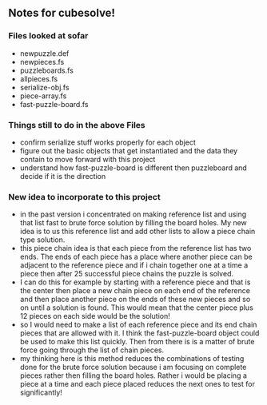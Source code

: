 ## Notes for cubesolve!

### Files looked at sofar
* newpuzzle.def
* newpieces.fs
* puzzleboards.fs
* allpieces.fs
* serialize-obj.fs
* piece-array.fs
* fast-puzzle-board.fs

### Things still to do in the above Files
* confirm serialize stuff works properly for each object
* figure out the basic objects that get instantiated and the data they contain to move forward with this project
* understand how fast-puzzle-board is different then puzzleboard and decide if it is the direction


### New idea to incorporate to this project
* in the past version i concentrated on making reference list and using that list fast to brute force solution by filling the board holes.  My new idea is to us this reference list and add other lists to allow a piece chain type solution.
* this piece chain idea is that each piece from the reference list has two ends.  The ends of each piece has a place where another piece can be adjacent to the reference piece and if i chain together one at a time a piece then after 25 successful piece chains the puzzle is solved.   
* I can do this for example by starting with a reference piece and that is the center then place a new chain piece on each end of the reference and then place another piece on the ends of these new pieces and so on until a solution is found.  This would mean that the center piece plus 12 pieces on each side would be the solution!
* so I would need to make a list of each reference piece and its end chain pieces that are allowed with it.  I think the fast-puzzle-board object could be used to make this list quickly.  Then from there is is a matter of brute force going through the list of chain pieces.
* my thinking here is this method reduces the combinations of testing done for the brute force solution because i am focusing on complete pieces rather then filling the board holes.  Rather i would be placing a piece at a time and each piece placed reduces the next ones to test for significantly! 
